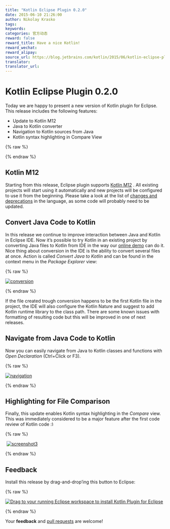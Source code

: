 ```yaml
---
title: "Kotlin Eclipse Plugin 0.2.0"
date: 2015-06-10 21:26:00
author: Nikolay Krasko
tags:
keywords:
categories: 官方动态
reward: false
reward_title: Have a nice Kotlin!
reward_wechat:
reward_alipay:
source_url: https://blog.jetbrains.com/kotlin/2015/06/kotlin-eclipse-plugin-0-2-0-2/
translator:
translator_url:
---
```


# Kotlin Eclipse Plugin 0.2.0

Today we are happy to present a new version of Kotlin plugin for Eclipse. This release includes the following features:

* Update to Kotlin M12
* Java to Kotlin converter
* Navigation to Kotlin sources from Java
* Kotlin syntax highlighting in Compare View


{% raw %}
<p><span id="more-2339"></span></p>
{% endraw %}

## Kotlin M12

Starting from this release, Eclipse plugin supports [Kotlin M12](http://blog.jetbrains.com/kotlin/2015/05/kotlin-m12-is-out/) . All existing projects will start using it automatically and new projects will be configured to use it from the beginning. Please take a look at the list of [changes and deprecations](https://github.com/JetBrains/kotlin/releases/tag/build-0.12.200) in the language, as some code will probably need to be updated.
## Convert Java Code to Kotlin

In this release we continue to improve interaction between Java and Kotlin in Eclipse IDE.
Now it’s possible to try Kotlin in an existing project by converting Java files to Kotlin from IDE in the way our [online demo](http://try.kotlinlang.org/) can do it. Nice thing about conversion in the IDE is the ability to convert several files at once. Action is called *Convert Java to Kotlin* and can be found in the context menu in the *Package Explorer* view:

{% raw %}
<p><a href="https://i1.wp.com/blog.jetbrains.com/kotlin/files/2015/06/conversion.png"><img alt="conversion" class="alignnone size-full wp-image-2340" data-recalc-dims="1" src="https://i1.wp.com/blog.jetbrains.com/kotlin/files/2015/06/conversion.png?resize=640%2C403&amp;ssl=1"/></a></p>
{% endraw %}

If the file created trough conversion happens to be the first Kotlin file in the project, the IDE will also configure the Kotlin Nature and suggest to add Kotlin runtime library to the class path.
There are some known issues with formatting of resulting code but this will be improved in one of next releases.
## Navigate from Java Code to Kotlin

Now you can easily navigate from Java to Kotlin classes and functions with *Open Declaration* (Ctrl+Click or F3).

{% raw %}
<p><a href="https://i2.wp.com/blog.jetbrains.com/kotlin/files/2015/06/navigation.png"><img alt="navigation" class="alignnone size-full wp-image-2341" data-recalc-dims="1" src="https://i2.wp.com/blog.jetbrains.com/kotlin/files/2015/06/navigation.png?resize=640%2C191&amp;ssl=1"/></a></p>
{% endraw %}

## Highlighting for File Comparison

Finally, this update enables Kotlin syntax highlighting in the *Compare* view. This was immediately considered to be a major feature after the first code review of Kotlin code <img alt=":)" class="wp-smiley" data-recalc-dims="1" src="https://i2.wp.com/blog.jetbrains.com/kotlin/wp-includes/images/smilies/simple-smile.png?w=640&amp;ssl=1" style="height: 1em; max-height: 1em;"/>

{% raw %}
<p> <a href="https://i0.wp.com/blog.jetbrains.com/kotlin/files/2015/06/screenshot3.png"><img alt="screenshot3" class="alignnone size-full wp-image-2342" data-recalc-dims="1" src="https://i0.wp.com/blog.jetbrains.com/kotlin/files/2015/06/screenshot3.png?resize=640%2C253&amp;ssl=1"/></a></p>
{% endraw %}

## Feedback

Install this release by drag-and-drop’ing this button to Eclipse:

{% raw %}
<p><a class="drag" href="http://marketplace.eclipse.org/marketplace-client-intro?mpc_install=2257536" title="Drag to your running Eclipse workspace to install Kotlin Plugin for Eclipse"><img alt="Drag to your running Eclipse workspace to install Kotlin Plugin for Eclipse" data-recalc-dims="1" src="https://i2.wp.com/marketplace.eclipse.org/sites/all/themes/solstice/_themes/solstice_marketplace/public/images/btn-install.png?w=640&amp;ssl=1"/></a></p>
{% endraw %}

Your **feedback** and [pull requests](https://github.com/JetBrains/kotlin-eclipse) are welcome!

